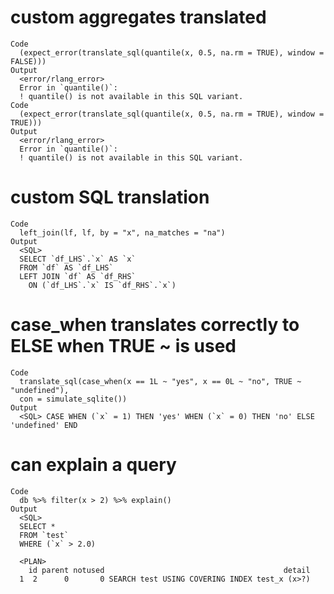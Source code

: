 # custom aggregates translated

    Code
      (expect_error(translate_sql(quantile(x, 0.5, na.rm = TRUE), window = FALSE)))
    Output
      <error/rlang_error>
      Error in `quantile()`:
      ! quantile() is not available in this SQL variant.
    Code
      (expect_error(translate_sql(quantile(x, 0.5, na.rm = TRUE), window = TRUE)))
    Output
      <error/rlang_error>
      Error in `quantile()`:
      ! quantile() is not available in this SQL variant.

# custom SQL translation

    Code
      left_join(lf, lf, by = "x", na_matches = "na")
    Output
      <SQL>
      SELECT `df_LHS`.`x` AS `x`
      FROM `df` AS `df_LHS`
      LEFT JOIN `df` AS `df_RHS`
        ON (`df_LHS`.`x` IS `df_RHS`.`x`)

# case_when translates correctly to ELSE when TRUE ~ is used

    Code
      translate_sql(case_when(x == 1L ~ "yes", x == 0L ~ "no", TRUE ~ "undefined"),
      con = simulate_sqlite())
    Output
      <SQL> CASE WHEN (`x` = 1) THEN 'yes' WHEN (`x` = 0) THEN 'no' ELSE 'undefined' END

# can explain a query

    Code
      db %>% filter(x > 2) %>% explain()
    Output
      <SQL>
      SELECT *
      FROM `test`
      WHERE (`x` > 2.0)
      
      <PLAN>
        id parent notused                                        detail
      1  2      0       0 SEARCH test USING COVERING INDEX test_x (x>?)

